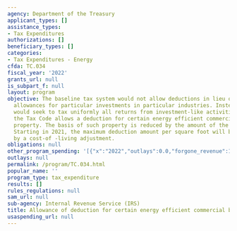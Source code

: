 ```yaml
---
agency: Department of the Treasury
applicant_types: []
assistance_types:
- Tax Expenditures
authorizations: []
beneficiary_types: []
categories:
- Tax Expenditures - Energy
cfda: TC.034
fiscal_year: '2022'
grants_url: null
is_subpart_f: null
layout: program
objective: The baseline tax system would not allow deductions in lieu of normal depreciation
  allowances for particular investments in particular industries. Instead, it generally
  would seek to tax uniformly all returns from investment-like activities. In contrast,
  the Tax Code allows a deduction for certain energy efficient commercial building
  property. The basis of such property is reduced by the amount of the deduction.
  Starting in 2021, the maximum deduction amount per square foot will be increased
  by a cost-of -living adjustment.
obligations: null
other_program_spending: '[{"x":"2022","outlays":0.0,"forgone_revenue":160000000.0},{"x":"2023","outlays":0.0,"forgone_revenue":430000000.0},{"x":"2024","outlays":0.0,"forgone_revenue":510000000.0}]'
outlays: null
permalink: /program/TC.034.html
popular_name: ''
program_type: tax_expenditure
results: []
rules_regulations: null
sam_url: null
sub-agency: Internal Revenue Service (IRS)
title: Allowance of deduction for certain energy efficient commercial building property
usaspending_url: null
---
```

